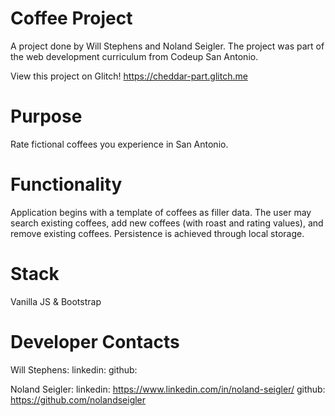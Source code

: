 # Coffee Project

A project done by Will Stephens and Noland Seigler. The project was part of the web development curriculum from Codeup San Antonio.

View this project on Glitch!
    https://cheddar-part.glitch.me

#  Purpose 

Rate fictional coffees you experience in San Antonio.

# Functionality

Application begins with a template of coffees as filler data. The user may search existing coffees, add new coffees (with roast and rating values), and remove existing coffees. Persistence is achieved through local storage.

# Stack

Vanilla JS & Bootstrap

# Developer Contacts

Will Stephens: 
    linkedin:
    github: 

Noland Seigler: 
    linkedin: https://www.linkedin.com/in/noland-seigler/
    github: https://github.com/nolandseigler
